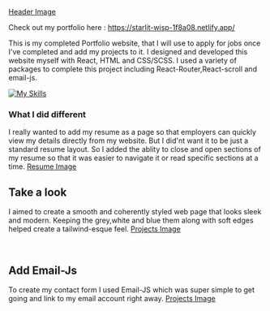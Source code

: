 
[Header Image](./frontend/src/Assets/ReadMeImages/header.PNG)

Check out my portfolio here : https://starlit-wisp-1f8a08.netlify.app/

This is my completed Portfolio website, that I will use to apply for jobs once I've completed and add my projects to it. I designed and developed this website myself with React, HTML and CSS/SCSS. I used a variety of packages to complete this project including React-Router,React-scroll and email-js. 
<br>

[![My Skills](https://skills.thijs.gg/icons?i=js,html,css,react)](https://skills.thijs.gg)

### What I did different 
I really wanted to add my resume as a page so that employers can quickly view my details directly from my website. But I did'nt want it to be just a standard resume layout. So I added the ablity to close and open sections of my resume so that it was easier to navigate it or read specific sections at a time.
[Resume Image](./frontend/src/Assets/ReadMeImages/resume.PNG)


## Take a look 
I aimed to create a smooth and coherently styled web page that looks sleek and modern. Keeping the grey,white and blue them along with soft edges helped create a tailwind-esque feel. 
[Projects Image](./frontend/src/Assets/ReadMeImages/projects.PNG)

<br>

## Add Email-Js
To create my contact form I used Email-JS which was super simple to get going and link to my email account right away. 
[Projects Image](./frontend/src/Assets/ReadMeImages/contact.PNG)


